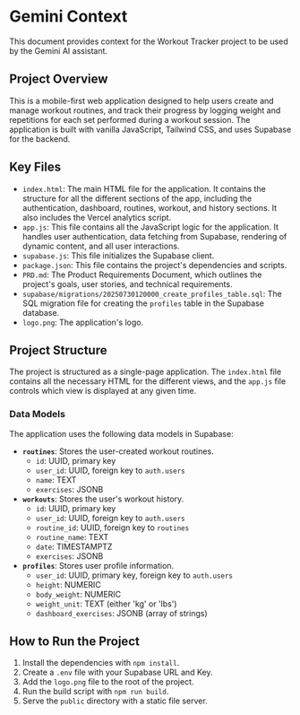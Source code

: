 # Gemini Context

This document provides context for the Workout Tracker project to be used by the Gemini AI assistant.

## Project Overview

This is a mobile-first web application designed to help users create and manage workout routines, and track their progress by logging weight and repetitions for each set performed during a workout session. The application is built with vanilla JavaScript, Tailwind CSS, and uses Supabase for the backend.

## Key Files

*   `index.html`: The main HTML file for the application. It contains the structure for all the different sections of the app, including the authentication, dashboard, routines, workout, and history sections. It also includes the Vercel analytics script.
*   `app.js`: This file contains all the JavaScript logic for the application. It handles user authentication, data fetching from Supabase, rendering of dynamic content, and all user interactions.
*   `supabase.js`: This file initializes the Supabase client.
*   `package.json`: This file contains the project's dependencies and scripts.
*   `PRD.md`: The Product Requirements Document, which outlines the project's goals, user stories, and technical requirements.
*   `supabase/migrations/20250730120000_create_profiles_table.sql`: The SQL migration file for creating the `profiles` table in the Supabase database.
*   `logo.png`: The application's logo.

## Project Structure

The project is structured as a single-page application. The `index.html` file contains all the necessary HTML for the different views, and the `app.js` file controls which view is displayed at any given time.

### Data Models

The application uses the following data models in Supabase:

*   **`routines`**: Stores the user-created workout routines.
    *   `id`: UUID, primary key
    *   `user_id`: UUID, foreign key to `auth.users`
    *   `name`: TEXT
    *   `exercises`: JSONB
*   **`workouts`**: Stores the user's workout history.
    *   `id`: UUID, primary key
    *   `user_id`: UUID, foreign key to `auth.users`
    *   `routine_id`: UUID, foreign key to `routines`
    *   `routine_name`: TEXT
    *   `date`: TIMESTAMPTZ
    *   `exercises`: JSONB
*   **`profiles`**: Stores user profile information.
    *   `user_id`: UUID, primary key, foreign key to `auth.users`
    *   `height`: NUMERIC
    *   `body_weight`: NUMERIC
    *   `weight_unit`: TEXT (either 'kg' or 'lbs')
    *   `dashboard_exercises`: JSONB (array of strings)

## How to Run the Project

1.  Install the dependencies with `npm install`.
2.  Create a `.env` file with your Supabase URL and Key.
3.  Add the `logo.png` file to the root of the project.
4.  Run the build script with `npm run build`.
5.  Serve the `public` directory with a static file server.